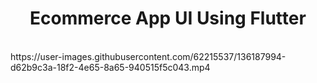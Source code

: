 <h1 align="center"> Ecommerce App UI Using Flutter </h1>
<br/>
https://user-images.githubusercontent.com/62215537/136187994-d62b9c3a-18f2-4e65-8a65-940515f5c043.mp4
